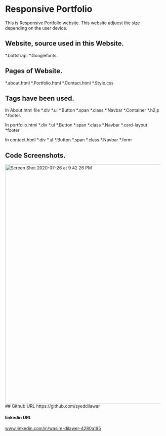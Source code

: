 # Responsive Portfolio

This is Responsive Portfolio website. This website adjuest the size depending on the user device.   


## Website, source used in this Website.
*.bottstrap.
*.Googlefonts.

## Pages of Website.
*.about.html
*.Portfolio.html
*.Contact.html
*.Style.css

## Tags have been used.
In About.html file
*.div
*.ul
*.Button
*.span
*.class
*.Navbar
*.Container
*.h2,p
*.footer.

In portfolio.html
*.div
*.ul
*.Button
*.span
*.class
*.Navbar
*.card-layout
*footer

In contact.html
*.div
*.ul
*.Button
*.span
*.class
*.Navbar
*.form

## Code Screenshots.
<img width="774" alt="Screen Shot 2020-07-26 at 9 42 26 PM" src="https://user-images.githubusercontent.com/66503170/88504269-10f23780-cf89-11ea-9e17-c209869bec72.png">
## Github URL 
https://github.com/syeddilawar

#### linkedin URL 
www.linkedin.com/in/wasim-dilawer-4280a195



